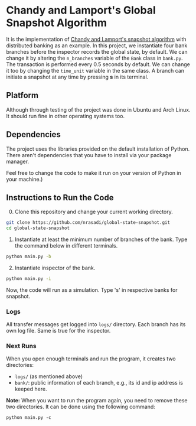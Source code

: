 # Chandy and Lamport's Global Snapshot Algorithm

It is the implementation of [Chandy and Lamport's snapshot algorithm](https://lamport.azurewebsites.net/pubs/chandy.pdf) with distributed banking as an example.
In this project, we instantiate four bank branches before the inspector records the global state, by default.
We can change it by altering the `n_branches` variable of the `Bank` class in `bank.py`.
The transaction is performed every 0.5 seconds by default. We can change it too by changing the `time_unit` variable in the same class.
A branch can initiate a snapshot at any time by pressing **s** in its terminal.

## Platform
Although through testing of the project was done in Ubuntu and Arch Linux. It should run fine in other operating systems too.

## Dependencies

The project uses the libraries provided on the default installation of Python.
There aren't dependencies that you have to install via your package manager.
<!-- However, using the `Literal` type from the `typing` module makes the minimum supported version of Python 3.8.-->
Feel free to change the code to make it run on your version of Python in your machine.)

## Instructions to Run the Code

0. Clone this repository and change your current working directory.

```sh
git clone https://github.com/nrasadi/global-state-snapshot.git
cd global-state-snapshot
```

1. Instantiate at least the minimum number of branches of the bank.
Type the command below in different terminals.

```sh
python main.py -b
```

2. Instantiate inspector of the bank.
```bash
python main.py -i
```

Now, the code will run as a simulation. Type 's' in respective banks for snapshot.

### Logs

All transfer messages get logged into `logs/` directory. Each branch has its own log file. Same is true for the inspector.

### Next Runs
When you open enough terminals and run the program, it creates two directories:

- `logs/` (as mentioned above)
- `bank/`: public information of each branch, e.g., its id and ip address is keeped here.

**Note:** When you want to run the program again, you need to remove these two directories.
It can be done using the following command:
```shell
python main.py -c
```
